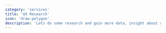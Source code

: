```yaml
---
category: 'services'
title: 'UX Research'
icon: 'draw-polygon'
description: 'Lets do some research and gain more data, insight about your product before making any apps.'
---
```

